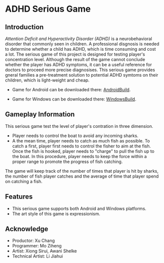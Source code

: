 # ADHD Serious Game


## Introduction

*Attention Deficit and Hyperactivity Disorder (ADHD)* is a neurobehavioral disorder that commonly seen in children. A professional disgnosis is needed to determine whether a child has ADHD, which is time consuming and cost a lot. The serious game of this project is designed for testing player's concentration level. Although the result of the game cannot conclude whether the player has ADHD symptoms, it can be a useful reference for doctors to proceed more precise diagnosises. This serious game provides gneral families a pre-treatment solution to potential ADHD symtoms on their children, which is light-weight and cheap.

+ Game for Android can be downloaded there: [AndroidBuild](AndroidBuild/).

+ Game for Windows can be downloaded there: [WindowsBuild](WindowsBuild/).

## Gameplay Information

This serious game test the level of player's contration in three dimension.
+ Player needs to control the boat to avoid any incoming sharks.
+ A the mean time, player needs to catch as much fish as possible. To catch a first, player first needs to control the fisher to aim at the fish. Once the fish is hooked, player needs to "charge" to pull the fish up to the boat. In this procedure, player needs to keep the force within a proper range to promote the progress of fish catching.

The game will keep track of the number of times that player is hit by sharks, the number of fish player catches and the average of time that player spend on catching a fish.

## Features
+ This serious game supports both Android and Windows platforms.
+ The art style of this game is expressionism.

## Acknowledge
+ Productor: Xu Chang 
+ Programmer: Mo Ziheng
+ Artist: Xiong Sirui, Awani Shelke
+ Technical Artist: Li Jiahui
